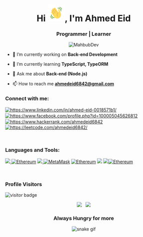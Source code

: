 <h1 align="center">Hi <img src="Wave.gif" height="55px" width="55px">, I'm Ahmed Eid</h1>
<h3 align="center">
Programmer | Learner
</h3>

<p align="center"> <img src="jim carrey.gif" alt="MahbubDev"/> </p>

- 🔭 I’m currently working on **Back-end Development**

- 🌱 I’m currently learning **TypeScript, TypeORM**

- 💬 Ask me about **Back-end (Node.js)**

- 📫 How to reach me **ahmedeid6842@gmail.com**


<h3 align="left">Connect with me:</h3>
<p align="left">
<a href="https://www.linkedin.com/in/ahmed-eid-0018571b1/" target="blank"><img align="center" src="https://raw.githubusercontent.com/rahuldkjain/github-profile-readme-generator/master/src/images/icons/Social/linked-in-alt.svg" alt="https://www.linkedin.com/in/ahmed-eid-0018571b1/" height="30" width="40" /></a>
<a href="https://www.facebook.com/profile.php?id=100005045626812" target="blank"><img align="center" src="https://raw.githubusercontent.com/rahuldkjain/github-profile-readme-generator/master/src/images/icons/Social/facebook.svg" alt="https://www.facebook.com/profile.php?id=100005045626812" height="30" width="40" /></a>
<a href="https://www.hackerrank.com/ahmedeid6842" target="blank"><img align="center" src="https://raw.githubusercontent.com/rahuldkjain/github-profile-readme-generator/master/src/images/icons/Social/hackerrank.svg" alt="https://www.hackerrank.com/ahmedeid6842" height="30" width="40" /></a>
<a href="https://leetcode.com/ahmedeid6842/" target="blank"><img align="center" src="https://raw.githubusercontent.com/rahuldkjain/github-profile-readme-generator/master/src/images/icons/Social/leet-code.svg" alt="https://leetcode.com/ahmedeid6842/" height="30" width="40" /></a>
</p>
<br />

<h3 align="left">Languages and Tools:</h3>
<p align="left"> 
    <a href="https://skillicons.dev">
        <img src="https://skillicons.dev/icons?i=js,ts,nodejs,express,graphql,mongodb,postgresql,redis"/>
    </a>
    <a href="https://socket.io/"><img src="https://upload.wikimedia.org/wikipedia/commons/thumb/9/96/Socket-io.svg/800px-Socket-io.svg.png" width="50px" height="50" alt="Ethereum" /></a>
    <a href="https://skillicons.dev">
        <img src="https://skillicons.dev/icons?i=docker,kubernetes,rabbitmq,solidity"/>
    </a>
    <a href="https://metamask.io/" target="_blank" rel="noreferrer"><img            src="https://raw.githubusercontent.com/danielcranney/readme-generator/main/public/icons/skills/metamask-colored.svg" width="50" height="50" alt="MetaMask" /></a>
    <a href="https://ethereum.org/en/" target="_blank" rel="noreferrer"><img src="https://raw.githubusercontent.com/danielcranney/readme-generator/main/public/icons/skills/ethereum-colored.svg" width="50" height="50" alt="Ethereum" /></a>
     <img src="https://skillicons.dev/icons?i=linux,git,postman"/>
    </a><a href="https://www.gitkraken.com/" target="_blank" rel="noreferrer"><img src="https://cdn.worldvectorlogo.com/logos/gitkraken.svg" width="50px" 
    <a href="https://www.notion.so/" target="_blank" rel="noreferrer"><img src="https://upload.wikimedia.org/wikipedia/commons/thumb/e/e9/Notion-logo.svg/2048px-Notion-logo.svg.png" width="50px" height="50" alt="Ethereum" /></a>
</p>
<br />

### Profile Visitors 
![visitor badge](https://visitor-badge.glitch.me/badge?page_id=ahmedeid6842.visitor-badge&left_color=blue&right_color=yellow)
<br />

<div align="center">
<img width="380" src="https://github-readme-stats.vercel.app/api/top-langs?username=ahmedeid6842&show_icons=true&locale=en&layout=compact&theme=merko"/> &nbsp;
<img width="450" src="http://github-readme-streak-stats.herokuapp.com?user=ahmedeid6842&theme=merko&date_format=M%20j%5B%2C%20Y%5D"/>
<div>

### Always Hungry for more 
![snake gif](https://github.com/ahmedeid6842/ahmedeid6842/blob/output/github-contribution-grid-snake.gif)

